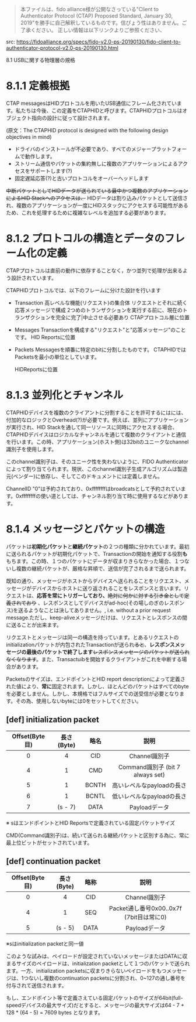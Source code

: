 > 本ファイルは、fido alliance様が公開なさっている"Client to Authenticator Protocol (CTAP) Proposed Standard, January 30, 2019"を勝手に自己解釈しているものです。信ぴょう性はありません。ご了承ください。
> 正しい情報は以下リンクよりご参照ください、

src: https://fidoalliance.org/specs/fido-v2.0-ps-20190130/fido-client-to-authenticator-protocol-v2.0-ps-20190130.html

8.1 USBに関する物理層の規格

# 8.1.1 定義根拠

CTAP messagesはHIDプロトコルを用いたUSB通信にフレーム化されています。私たちは今後、この定義をCTAPHIDと呼びます。CTAPHIDプロトコルはオブジェクト指向の設計に従って設計されます。

(原文：The CTAPHID protocol is designed with the following design objectives in mind)

- ドライバのインストールが不必要であり、すべてのメジャープラットフォームで動作します。
- ストリーム通信やパケットの集約無しに複数のアプリケーションによるアクセスをサポートします(?)
- 固定遅延応答(?)と古いプロトコルをオーバーヘッドします

~~中断パケットとしてHIDデータが送られている最中かつ複数のアプリケーションによるHID Stackへのアクセスは、~~ HIDデータは割り込みパケットとして送信され、複数のアプリケーションが一度にHIDスタックにアクセスする可能性があるため、これを処理するために複雑なレベルを追加する必要があります。

# 8.1.2 プロトコルの構造とデータのフレーム化の定義

CTAPプロトコルは直前の動作に依存することなく，かつ並列で処理が出来るよう設計されています。

CTAPHIDプロトコルでは、以下のフレームに分けた設計を行います

- Transaction
  高レベルな機能(リクエスト)の集合体
  リクエストとそれに続く応答メッセージで構成
  2つめのトランザクションを実行する前に、現在のトランザクションを完全に完了|中止させる必要あり
  CTAPプロトコル層に位置

- Messages
  Transactionを構成する"リクエスト"と"応答メッセージ"のことです。
  HID Reportsに位置

- Packets
  Messagesを順番に特定のbitに分割したものです。
  CTAPHIDではPacketsを最小の単位としています。

  HIDReportsに位置

# 8.1.3 並列化とチャンネル

CTAPHIDデバイスを複数のクライアントに分割することを許可するにはには、付加的なロジックとOverhead(?)が必要です。例えば、並列にアプリケーションが実行され、HID Stackを通して同一リソースに同時にアクセスする場合、CTAPHIDデバイスはロジカルなチャンネルを通じて複数のクライアントと通信を行います。この時、アプリケーション(ホスト側)は32bitのユニークなchannel識別子を使用します。

このchannel識別子は、そのユニーク性を失わないように、FIDO Authenticatorによって割り当てられます。現状、このchannel識別子生成アルゴリズムは製造元(ベンダー)に依存し、そしてこのドキュメントには定義しません。

ChannelID "0"は予約されており、0xffffffffはbroadcatsとして予約されています。0xffffffffの使い道としては、チャンネル割り当て時に使用するなどがあります。

# 8.1.4  メッセージとパケットの構造

パケットは**初期化パケット**と**継続パケット**の２つの種類に分かれています。最初に送られるパケットが初期化パケットで、Transactionの開始を通知する役割**も**もちます。この時、１つのパケットにデータが収まりきらなかった場合、１つないし複数の継続パケットが、厳格な昇順で、送信が完了されるまで送られます。

既知の通り、メッセージがホストからデバイスへ送られることをリクエスト、メッセージがデバイスからホストに送り返されることをレスポンスと言います。リクエストは、**応答を常にトリガーしており、**~~絶対に何かに対する引き金として定義されており~~ 、レスポンスとしてデバイスがad-hoc(その場しのぎのレスポンス)を送るようなことは決してありません。, i.e. without a prior request message.ただし、keep-aliveメッセージだけは、リクエストとレスポンスの間に送ることが出来ます。

リクエストとメッセージは同一の構造を持っています。とあるリクエストのinitializationパケットが内包されたTransactionが送られ~~ると~~、**レスポンスメッセージの最後のパケットで終了します**~~レスポンスメッセージのパケットが送られなくなります~~。また、Transactuibを開始するクライアントがこれを中断する場合があります。

Packetsのサイズは、エンドポイントとHID report descriptionによって定義された値により、**常に**固定されます。しかし、ほとんどのパケットはすべてのbyteを必要としません。しかし、本規格ではフルサイズでの送受信が必要となります。その為、使用しないbyteには0をセットしてください。

## [def] initialization packet

| Offset(Byte目) | 長さ(Byte) | 略名  |               説明               |
| :------------: | :--------: | :---: | :------------------------------: |
|       0        |     4      |  CID  |          Channel識別子           |
|       4        |     1      |  CMD  | Command識別子 (bit 7 always set) |
|       5        |     1      | BCNTH |    高いレベルなpayloadの長さ     |
|       6        |     1      | BCNTL |    低いレベルなpayloadの長さ     |
|       7        |  (s - 7)   | DATA  |          Payloadデータ           |

※ sはエンドポイントとHID Reportsで定義されている固定パケットサイズ

CMD(Command識別子)は、続いて送られる継続パケットと区別する為に、常に最上位ビットがセットされています。

## [def] continuation packet

| Offset(Byte目) | 長さ(Byte) | 略称 |                   説明                   |
| :------------: | :--------: | :--: | :--------------------------------------: |
|       0        |     4      | CID  |              Channel識別子               |
|       4        |     1      | SEQ  | Packet通し番号0x00..0x7f (7bit目は常に0) |
|       5        |  (s - 5)   | DATA |              Payloadデータ               |

※sはinitialization packetと同一値

このような試みは、ペイロードが設定されていないメッセージまたはDATAに収まるサイズのペイロードは、initialization packetとして１つのパケットで送られます。一方、initialization packetsに収まりきらないペイロードをもつメッセージは、1つないし複数のcontinuation packetsに分割され、0~127の通し番号を付与されて送信されます。

もし、エンドポイント等で定義さえている固定パケットのサイズが64bit(full-speedデバイスの最大サイズ)だとすると、メッセージの最大サイズは64 - 7 + 128 * (64 - 5) = 7609 bytes となります。